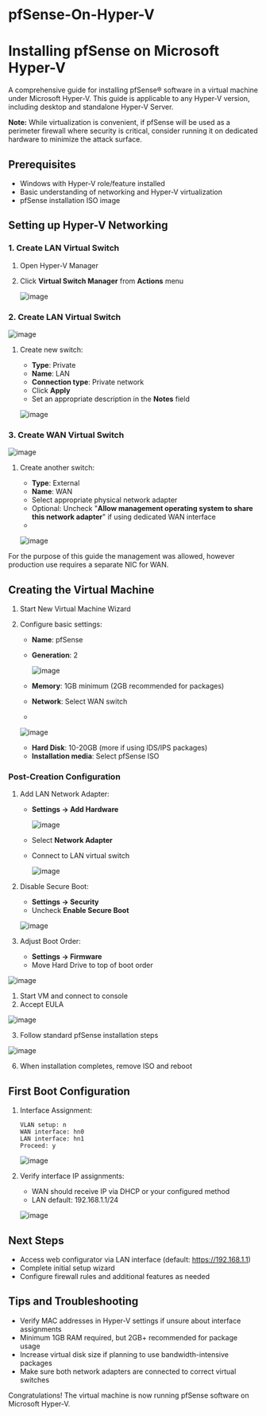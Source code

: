 # pfSense-On-Hyper-V 

# Installing pfSense on Microsoft Hyper-V

A comprehensive guide for installing pfSense® software in a virtual machine under Microsoft Hyper-V. This guide is applicable to any Hyper-V version, including desktop and standalone Hyper-V Server.

 **Note:** While virtualization is convenient, if pfSense will be used as a perimeter firewall where security is critical, consider running it on dedicated hardware to minimize the attack surface.

## Prerequisites

- Windows with Hyper-V role/feature installed
- Basic understanding of networking and Hyper-V virtualization
- pfSense installation ISO image

## Setting up Hyper-V Networking

### 1. Create LAN Virtual Switch
1. Open Hyper-V Manager
2. Click **Virtual Switch Manager** from **Actions** menu
   
   ![image](https://github.com/user-attachments/assets/dec29713-6d0d-42de-8ec1-a26d34a67f68)

### 2. Create LAN Virtual Switch

   ![image](https://github.com/user-attachments/assets/f69be430-a835-40d0-8a66-fc937f15f177)
 
1. Create new switch:
   - **Type**: Private
   - **Name**: LAN
   - **Connection type**: Private network
   - Click **Apply**
   - Set an appropriate description in the **Notes** field 
   

    ![image](https://github.com/user-attachments/assets/c3ec04eb-8221-4bed-9da0-4b573106f86c)
   

### 3. Create WAN Virtual Switch



   ![image](https://github.com/user-attachments/assets/b4ed8bdd-273f-45f4-9abd-a8db1ba1550d)
    

1. Create another switch: 
   - **Type**: External
   - **Name**: WAN
   - Select appropriate physical network adapter
   - Optional: Uncheck "**Allow management operating system to share this network adapter**" if using dedicated WAN interface
   - 

    ![image](https://github.com/user-attachments/assets/741738ad-603b-4034-9bb5-8aea845f5063)
   

For the purpose of this guide the management was allowed, however production use requires a separate NIC for WAN.
 
## Creating the Virtual Machine

1. Start New Virtual Machine Wizard
2. Configure basic settings:
   - **Name**: pfSense
   - **Generation**: 2

     ![image](https://github.com/user-attachments/assets/04dce181-44d8-40c2-9b02-f3deec419e3d)

   - **Memory**: 1GB minimum (2GB recommended for packages)
   - **Network**: Select WAN switch
   - 

      ![image](https://github.com/user-attachments/assets/4a480f42-6c5a-4c15-9712-00eddfa42a5b)

     

   - **Hard Disk**: 10-20GB (more if using IDS/IPS packages)
   - **Installation media**: Select pfSense ISO

### Post-Creation Configuration

1. Add LAN Network Adapter:
   - **Settings → Add Hardware**
     
 
     ![image](https://github.com/user-attachments/assets/f1a43042-a4af-4fa4-9b66-08e5b463d871)
     

   - Select **Network Adapter**
   - Connect to LAN virtual switch
     

      ![image](https://github.com/user-attachments/assets/19072ee2-e960-446a-bc66-ca69fd2a9635)


1. Disable Secure Boot:
   - **Settings → Security**
   - Uncheck **Enable Secure Boot**
  

    ![image](https://github.com/user-attachments/assets/09398d2b-4178-4e92-8cae-3b6b3cb35008)


2. Adjust Boot Order:
   - **Settings → Firmware**
   - Move Hard Drive to top of boot order

   
 ![image](https://github.com/user-attachments/assets/51d3f281-ec60-4f3c-8d74-0f2c6db4fe68)


1. Start VM and connect to console
2. Accept EULA


  ![image](https://github.com/user-attachments/assets/67493a10-6ada-4e77-8bad-48eb2c36a4ab)
  

3. Follow standard pfSense installation steps


 ![image](https://github.com/user-attachments/assets/2efc2f6c-69c6-4ba1-9f63-4ad65257b73b)
 

6. When installation completes, remove ISO and reboot

## First Boot Configuration

1. Interface Assignment:

   ```
   VLAN setup: n
   WAN interface: hn0
   LAN interface: hn1
   Proceed: y
   ```

   ![image](https://github.com/user-attachments/assets/6d52c95d-1f9e-4ac6-ac25-cf44ba36691f)

3. Verify interface IP assignments:
   - WAN should receive IP via DHCP or your configured method
   - LAN default: 192.168.1.1/24

    ![image](https://github.com/user-attachments/assets/1046724f-9608-4544-a939-8ed6f36890e8)

## Next Steps

- Access web configurator via LAN interface (default: https://192.168.1.1)
- Complete initial setup wizard
- Configure firewall rules and additional features as needed

## Tips and Troubleshooting

- Verify MAC addresses in Hyper-V settings if unsure about interface assignments
- Minimum 1GB RAM required, but 2GB+ recommended for package usage
- Increase virtual disk size if planning to use bandwidth-intensive packages
- Make sure both network adapters are connected to correct virtual switches

Congratulations! The virtual machine is now running pfSense software on Microsoft Hyper-V.
